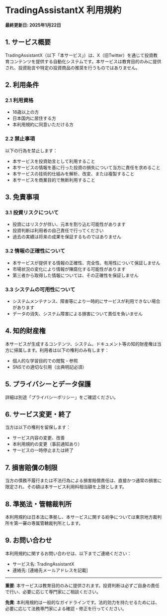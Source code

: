 # TradingAssistantX 利用規約

**最終更新日: 2025年1月22日**

## 1. サービス概要

TradingAssistantX（以下「本サービス」）は、X（旧Twitter）を通じて投資教育コンテンツを提供する自動化システムです。本サービスは教育目的のみに提供され、投資助言や特定の投資商品の推奨を行うものではありません。

## 2. 利用条件

### 2.1 利用資格
- 18歳以上の方
- 日本国内に居住する方
- 本利用規約に同意いただける方

### 2.2 禁止事項
以下の行為を禁止します：
- 本サービスを投資助言として利用すること
- 本サービスの情報を基に行った投資の損失について当方に責任を求めること
- 本サービスの技術的仕組みを解析、改変、または複製すること
- 本サービスを商業目的で無断利用すること

## 3. 免責事項

### 3.1 投資リスクについて
- 投資にはリスクが伴い、元本を割り込む可能性があります
- 投資判断は利用者の自己責任で行ってください
- 過去の実績は将来の成果を保証するものではありません

### 3.2 情報の正確性について
- 本サービスが提供する情報の正確性、完全性、有用性について保証しません
- 市場状況の変化により情報が陳腐化する可能性があります
- 第三者から取得した情報については、その正確性を保証しません

### 3.3 システムの可用性について
- システムメンテナンス、障害等により一時的にサービスが利用できない場合があります
- データの消失、システム障害による損害について責任を負いません

## 4. 知的財産権

本サービスが生成するコンテンツ、システム、ドキュメント等の知的財産権は当方に帰属します。利用者は以下の権利のみ有します：
- 個人的な学習目的での閲覧・参照
- SNSでの適切な引用（出典明記必須）

## 5. プライバシーとデータ保護

詳細は別途「プライバシーポリシー」をご確認ください。

## 6. サービス変更・終了

当方は以下の権利を留保します：
- サービス内容の変更、改善
- 本利用規約の変更（事前通知あり）
- サービスの一時停止または終了

## 7. 損害賠償の制限

当方の債務不履行または不法行為による損害賠償責任は、直接かつ通常の損害に限定され、その額は本サービス利用料相当額を上限とします。

## 8. 準拠法・管轄裁判所

本利用規約は日本法に準拠し、本サービスに関する紛争については東京地方裁判所を第一審の専属管轄裁判所とします。

## 9. お問い合わせ

本利用規約に関するお問い合わせは、以下までご連絡ください：
- サービス名: TradingAssistantX
- 連絡先: [連絡先メールアドレスを記載]

---

**重要**: 本サービスは教育目的のみに提供されます。投資判断は必ずご自身の責任で行い、必要に応じて専門家にご相談ください。

**免責**: 本利用規約は一般的なガイドラインです。法的効力を持たせるためには、必要に応じて法務専門家による確認・修正を行ってください。
